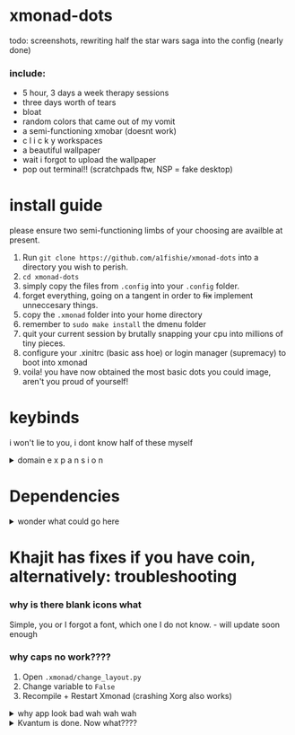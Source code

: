 # xmonad-dots

todo: screenshots, rewriting half the star wars saga into the config (nearly done)

### include:

- 5 hour, 3 days a week therapy sessions
- three days worth of tears
- bloat
- random colors that came out of my vomit
- a semi-functioning xmobar (doesnt work)
- c l i c k y workspaces
- a beautiful wallpaper
- wait i forgot to upload the wallpaper
- pop out terminal!! (scratchpads ftw, NSP = fake desktop)

# install guide

please ensure two semi-functioning limbs of your choosing are availble at present.

1. Run `git clone https://github.com/a1fishie/xmonad-dots` into a directory you wish to perish.
2. `cd xmonad-dots`
3. simply copy the files from `.config` into your `.config` folder.
4. forget everything, going on a tangent in order to ~~fix~~ implement unneccesary things.
5. copy the `.xmonad` folder into your home directory
6. remember to `sudo make install` the dmenu folder
7. quit your current session by brutally snapping your cpu into millions of tiny pieces.
8. configure your .xinitrc (basic ass hoe) or login manager (supremacy) to boot into xmonad
9. voila! you have now obtained the most basic dots you could image, aren't you proud of yourself!

# keybinds
i won't lie to you, i dont know half of these myself

<details><summary>domain e x p a n s i o n</summary>

default meta = 'windows' key, if you prefer alt i will hunt you. (to tell you to change some other keybinds)
you can also click the workspaces to move (except NSP for the reason above)

| Keybind                     | Function                                                           |
| :-------------------------- | ------------------------------------------------------------------ |
| Ctrl+Meta+Alt+R             | Reboot.                                                            |
| Ctrl+Meta+Alt+Q             | Quit.                                                              |
| Meta+Alt+Q                  | Quit XMonad                                                        |
| Meta+Alt+R                  | Recompile XMonad                                                   |
| Meta+Shift+R                | Restart XMonad                                                     |
| Meta+Enter                  | Open terminal in a scratchpad: toggleable window  (kitty)          |
| Meta+S                      | Open Launcher (dmenu - yet to config properly)                      |
| Meta+C                      | Open text editor of choice (default neovide)                       |
| Meta+Shift+C                | Open your browser of choice (change variable near top)             |
| Meta+E                      | Open file manager of choice (dolphin by default, questionable ik)   |
| Ctrl+Alt+J/K/H/L            | Dec/Inrease WINDOW spacing  (J/K) Dec/Increase SCREEN spacing (H/L)|
| PrintScrn                   | maim Screenshot (saved to clipboard)                               |
| Meta+N                      | c o l o r p i c k e r!!! (hex)                                     |
| Alt+Space                   | script to change layout (configurable in the xmonad folder)         |
| Ctrl+Shift+Q                | Kills currently focused window                                     |
| Meta+B                      | Refreshes current desktop??                                        |
| Meta+Tab                    | Changes Layout (default threeCol and tall, add more in xmonad.hs)  |
| Meta+F                      | Toggle fullscreen layout (useful for fullscreen videos and games)  |
| Meta+J/K                    | Change window focus (vim-esque)                                    |
| Meta+M                      | Focus master window                                                |
| Meta+Backspace              | Promotes window to become master                                   |
| Meta+Shift+J/K              | Move window left/right                                             |
| Meta+Alt+H/L                | Shrink/grow focused window                                         |
| Meta+T                      | Push window into tiling ("sink")                                   |
| Mod+[1-9]                   | Change workspace                                                   |
| Mod+Shift+[1-9]             | Move focused window to workspace                                   |
| Mod+Shift+Up/Down           | Increase master window number (becomes apparent in tall layout)    |
| Mod+MLeftClick              | Move window, places into floating                                  |
| Mod+MRightClick             | Resize window in floating                                          |

</details>

# Dependencies
<details><summary>wonder what could go here</summary>
<pre> xmonad xmobar lxsession xorg-xrandr xorg-xprop python-pywal picom maim xcolor nerd-fonts-fira-code awesome-terminal-fonts ttf-meslo </pre>
</details>


# Khajit has fixes if you have coin, alternatively: troubleshooting

### why is there blank icons what
Simple, you or I forgot a font, which one I do not know. - will update soon enough

### why caps no work????
1. Open `.xmonad/change_layout.py`
2. Change variable to `False`
3. Recompile + Restart Xmonad (crashing Xorg also works)

<details><summary> why app look bad wah wah wah</summary>

Basically, theres like 25 different theming platforms that you *can* use.
I prefer LXAppearance and Qt5ct, with Kvantum of course.

### Kvantum? You mean Quantum??? I thought that was physics???
You'd be right except wrong quantum.

1. Install `Kvantum` (community repo on Arch)
2. Download QT5 theme from either KDE store or the AUR.
3. Have an absolute breakdown because you can't find a good one
4. Realize you dont need to do anything if you got it from the AUR
5. Unzip the theme into a useless directory (i prefer /boot/efi)
6. Launch Kvantum and under 'Select Kvantum Folder', navigate to where you extracted the theme
7. Skip steps 5 onwards if you installed from the AUR
8. Under `Change/Delete Theme` select your theme and press `Use This Theme`
9. Congratulations. You just wasted 45-75 minutes looking at bad qt5 themes.
</details>
<details><summary> Kvantum is done. Now what???? </summary>
time for `LXAppearance` and `QT5CT`.

1. Download said programs (if you use the KDE suite you might wanna get `qt5ct-kde` cuz better integration)
2. Set themes in LXAppearance, Icon Theme, and Mouse Cursor Theme.
3. Forget to hit apply and close LXAppearance
4. Realize you wasted another 45 minutes choosing icon themes.
5. Open Qt5ct
6. Realize it's throwing errors at you
7. Google frantically for another 25 minutes, searching for the answer on StackOverflow
8. Export `QT_QPA_PLATFORMTHEME=qt5ct` in your environment variable
9. Restart Qt5ct
10. Select `kvantum` under `Style:`, feel free to mess around with the other settings too
11. Hit apply.
12. Changes should take effect immediately.


# Walls
Basically i stole some walls off the internet and stuck to one and some-what (terribly) made color palette, somewhat from pywall.

Inspired by [@CordlessCoder](https://github.com/CordlessCoder)
got me into wms in the first place (also stole a python script off him <3 thank you.)
